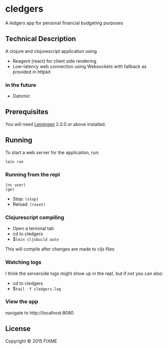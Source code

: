 # cledgers

A ledgers app for personal financial budgeting purposes

## Technical Description

A clojure and clojurescript application using

* Reagent (react) for client side rendering
* Low-latency web connection using Websockets with fallback as provided in httpkit

### in the future

* Datomic

## Prerequisites

You will need [Leiningen][] 2.0.0 or above installed.

[leiningen]: https://github.com/technomancy/leiningen

## Running

To start a web server for the application, run:

    lein run

### Running from the repl

    (ns user)
    (go)

 * Stop: `(stop)`
 * Reload: `(reset)`

### Clojurescript compiling
* Open a terminal tab
* cd to cledgers
* $`lein cljsbuild auto`

This will compile after changes are made to cljs files

### Watching logs
I think the serverside logs might show up in the repl, but if not you can also:

* cd to cledgers
* $`tail -f cledgers.log`

### View the app
navigate to http://localhost:8080


## License

Copyright © 2015 FIXME
